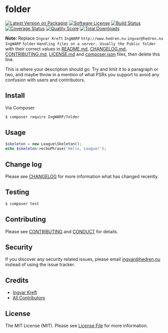 # folder

[![Latest Version on Packagist][ico-version]][link-packagist]
[![Software License][ico-license]](LICENSE.md)
[![Build Status][ico-travis]][link-travis]
[![Coverage Status][ico-scrutinizer]][link-scrutinizer]
[![Quality Score][ico-code-quality]][link-code-quality]
[![Total Downloads][ico-downloads]][link-downloads]

**Note:** Replace ```Ingvar Kreft``` ```IngWARP``` ```http://www.hedren.nu``` ```ingvar@hedren.nu``` ```IngWARP``` ```folder``` ```Handling files on a server. Usually the Public folder``` with their correct values in [README.md](README.md), [CHANGELOG.md](CHANGELOG.md), [CONTRIBUTING.md](CONTRIBUTING.md), [LICENSE.md](LICENSE.md) and [composer.json](composer.json) files, then delete this line.

This is where your description should go. Try and limit it to a paragraph or two, and maybe throw in a mention of what
PSRs you support to avoid any confusion with users and contributors.

## Install

Via Composer

``` bash
$ composer require IngWARP/folder
```

## Usage

``` php
$skeleton = new League\Skeleton();
echo $skeleton->echoPhrase('Hello, League!');
```

## Change log

Please see [CHANGELOG](CHANGELOG.md) for more information what has changed recently.

## Testing

``` bash
$ composer test
```

## Contributing

Please see [CONTRIBUTING](CONTRIBUTING.md) and [CONDUCT](CONDUCT.md) for details.

## Security

If you discover any security related issues, please email ingvar@hedren.nu instead of using the issue tracker.

## Credits

- [Ingvar Kreft][link-author]
- [All Contributors][link-contributors]

## License

The MIT License (MIT). Please see [License File](LICENSE.md) for more information.

[ico-version]: https://img.shields.io/packagist/v/IngWARP/folder.svg?style=flat-square
[ico-license]: https://img.shields.io/badge/license-MIT-brightgreen.svg?style=flat-square
[ico-travis]: https://img.shields.io/travis/IngWARP/folder/master.svg?style=flat-square
[ico-scrutinizer]: https://img.shields.io/scrutinizer/coverage/g/IngWARP/folder.svg?style=flat-square
[ico-code-quality]: https://img.shields.io/scrutinizer/g/IngWARP/folder.svg?style=flat-square
[ico-downloads]: https://img.shields.io/packagist/dt/IngWARP/folder.svg?style=flat-square

[link-packagist]: https://packagist.org/packages/IngWARP/folder
[link-travis]: https://travis-ci.org/IngWARP/folder
[link-scrutinizer]: https://scrutinizer-ci.com/g/IngWARP/folder/code-structure
[link-code-quality]: https://scrutinizer-ci.com/g/IngWARP/folder
[link-downloads]: https://packagist.org/packages/IngWARP/folder
[link-author]: https://github.com/IngWARP
[link-contributors]: ../../contributors
